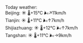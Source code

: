 Today weather:  
Beijing: ☀️   🌡️+15°C 🌬️↗11km/h  
Tianjin: ☀️   🌡️+11°C 🌬️↑7km/h  
Shijiazhuang: ☀️   🌡️+12°C 🌬️↑7km/h  
Tangshan: ☀️   🌡️+11°C 🌬️→9km/h  
